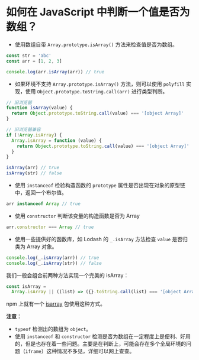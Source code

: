 # 如何在 JavaScript 中判断一个值是否为数组？

- 使用数组自带 `Array.prototype.isArray()` 方法来检查值是否为数组。

```js
const str = 'abc'
const arr = [1, 2, 3]

console.log(arr.isArray(arr)) // true
```

- 如果环境不支持 `Array.prototype.isArray()` 方法，则可以使用 `polyfill` 实现，使用 `Object.prototype.toString.call(arr)` 进行类型判断。

```js
// 旧浏览器
function isArray(value) {
  return Object.prototype.toString.call(value) === '[object Array]'
}

// 旧浏览器兼容
if (!Array.isArray) {
  Array.isArray = function (value) {
    return Object.prototype.toString.call(value) === '[object Array]'
  }
}

isArray(arr) // true
isArray(str) // false
```

- 使用 `instanceof` 检验构造函数的 `prototype` 属性是否出现在对象的原型链中，返回一个布尔值。

```js
arr instanceof Array // true
```

- 使用 `constructor` 判断该变量的构造函数是否为 Array

```js
arr.constructor === Array // true
```

- 使用一些提供好的函数库，如 Lodash 的 `_.isArray` 方法检查 `value` 是否归类为 Array 对象。

```js
console.log(_.isArray(arr)) // true
console.log(_.isArray(str)) // false
```

我们一般会组合前两种方法实现一个完美的 isArray：

```js
const isArray =
  Array.isArray || ((list) => ({}.toString.call(list) === '[object Array]'))
```

npm 上就有一个 [isarray](https://www.npmjs.com/package/isarray) 包使用这种方式。

**注意**：

- `typeof` 检测出的数组为 `object`。
- 使用 `instanceof` 和 `constructor` 检测是否为数组在一定程度上是便利、好用的，但是也存在着一些问题。主要是在判断上，可能会存在多个全局环境的问题（`iframe`）这种情况不多见，详细可以网上查查。
